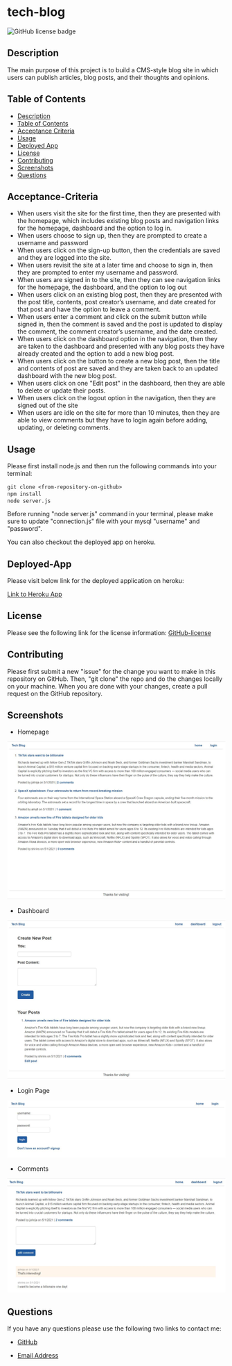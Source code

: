 # tech-blog

![GitHub license badge](https://img.shields.io/badge/license-MIT-blue.svg)

## Description

The main purpose of this project is to build a CMS-style blog site in which users can publish articles, blog posts, and their thoughts and opinions.

## Table of Contents
* [Description](#description)
* [Table of Contents](#table-of-contents)
* [Acceptance Criteria](#acceptance-criteria)
* [Usage](#usage)
* [Deployed App](#deployed-app)
* [License](#license)
* [Contributing](#contributing)
* [Screenshots](#screenshots)
* [Questions](#questions)

## Acceptance-Criteria

* When users visit the site for the first time, then they are presented with the homepage, which includes existing blog posts and navigation links for the homepage, dashboard and the option to log in.
* When users choose to sign up, then they are prompted to create a username and password
* When users click on the sign-up button, then the credentials are saved and they are logged into the site.
* When users revisit the site at a later time and choose to sign in, then they are prompted to enter my username and password.
* When users are signed in to the site, then they can see navigation links for the homepage, the dashboard, and the option to log out
* When users click on an existing blog post, then they are presented with the post title, contents, post creator’s username, and date created for that post and have the option to leave a comment.
* When users enter a comment and click on the submit button while signed in, then the comment is saved and the post is updated to display the comment, the comment creator’s username, and the date created.
* When users click on the dashboard option in the navigation, then they are taken to the dashboard and presented with any blog posts they have already created and the option to add a new blog post.
* When users click on the button to create a new blog post, then the title and contents of post are saved and they are taken back to an updated dashboard with the new blog post.
* When users click on one "Edit post" in the dashboard, then they are able to delete or update their posts.
* When users click on the logout option in the navigation, then they are signed out of the site
* When users are idle on the site for more than 10 minutes, then they are able to view comments but they have to login again before adding, updating, or deleting comments.

## Usage
Please first install node.js and then run the following commands into your terminal: 

```
git clone <from-repository-on-github>
npm install
node server.js
```
Before running "node server.js" command in your terminal, please make sure to update "connection.js" file with your mysql "username" and "password".

You can also checkout the deployed app on heroku.

## Deployed-App

Please visit below link for the deployed application on heroku: 

[Link to Heroku App](https://tech-blog-521.herokuapp.com/)

## License
Please see the following link for the license information: 
[GitHub-license](./utils/license-MIT.txt)

## Contributing
Please first submit a new "issue" for the change you want to make in this repository on GitHub. Then, "git clone" the repo and do the changes locally on your machine. When you are done with your changes, create a pull request on the GitHub repository.

## Screenshots

* Homepage

![alt=homepage](./utils/images/homepage.JPG)

* Dashboard

![alt=dashboard](./utils/images/dashboard.JPG)

* Login Page

![alt=login](./utils/images/login.JPG)

* Comments

![alt=comments](./utils/images/comments.JPG)


## Questions
If you have any questions please use the following two links to contact me:

* [GitHub](https://github.com/sshahram)

* [Email Address](mailto:shirin.shahram23@gmail.com)